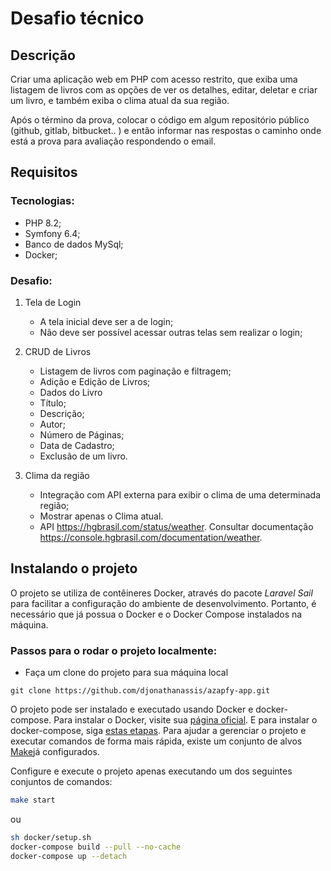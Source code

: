 # Desafio técnico

## Descrição

Criar uma aplicação web em PHP com acesso restrito, que exiba uma listagem de livros com as opções de ver os detalhes,
editar, deletar e criar um livro, e também exiba o clima atual da sua região.

Após o término da prova, colocar o código em algum repositório público (github, gitlab, bitbucket.. ) 
e então informar nas respostas o caminho onde está a prova para avaliação respondendo o email.

## Requisitos

### Tecnologias:
  * PHP 8.2;
  * Symfony 6.4;
  * Banco de dados MySql;
  * Docker;

### Desafio:
1) Tela de Login
   * A tela inicial deve ser a de login;
   * Não deve ser possível acessar outras telas sem realizar o login;

2) CRUD de Livros
   * Listagem de livros com paginação e filtragem;
   * Adição e Edição de Livros;
   * Dados do Livro
   * Título;
   * Descrição;
   * Autor;
   * Número de Páginas;
   * Data de Cadastro;
   * Exclusão de um livro.

3) Clima da região
   * Integração com API externa para exibir o clima de uma determinada região;
   * Mostrar apenas o Clima atual.
   * API https://hgbrasil.com/status/weather. Consultar documentação https://console.hgbrasil.com/documentation/weather.

    
## Instalando o projeto

O projeto se utiliza de contêineres Docker, através do pacote *Laravel Sail* para facilitar a configuração do ambiente de desenvolvimento. Portanto, é necessário que já possua o Docker e o Docker Compose instalados na máquina.

### Passos para o rodar o projeto localmente:

- Faça um clone do projeto para sua máquina local
```shell
git clone https://github.com/djonathanassis/azapfy-app.git
```

O projeto pode ser instalado e executado usando Docker e docker-compose.
Para instalar o Docker, visite sua [página oficial](https://docs.docker.com/engine/install/). 
E para instalar o docker-compose, siga [estas etapas](https://docs.docker.com/compose/install/). 
Para ajudar a gerenciar o projeto e executar comandos de forma mais rápida, existe um conjunto de alvos [Make](https://www.gnu.org/software/make/)já configurados.

Configure e execute o projeto apenas executando um dos seguintes conjuntos de comandos:

```sh
make start
```

ou

```sh
sh docker/setup.sh
docker-compose build --pull --no-cache
docker-compose up --detach
```

